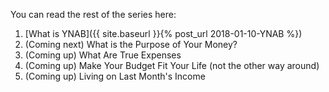 You can read the rest of the series here:

1. [What is YNAB]({{ site.baseurl }}{% post_url 2018-01-10-YNAB %}) 
2. (Coming next) What is the Purpose of Your Money? 
3. (Coming up) What Are True Expenses
4. (Coming up) Make Your Budget Fit Your Life (not the other way around)
5. (Coming up) Living on Last Month's Income